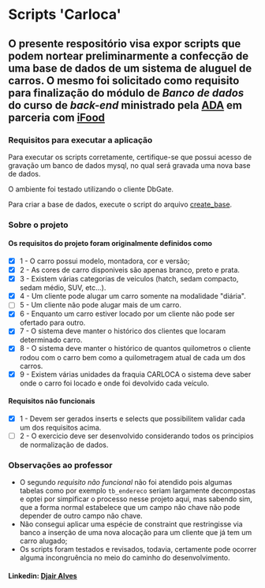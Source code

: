 # Scripts 'Carloca'

## O presente respositório visa expor scripts que podem nortear preliminarmente a confecção de uma base de dados de um sistema de aluguel de carros. O mesmo foi solicitado como requisito para finalização do módulo de _Banco de dados_ do curso de _back-end_ ministrado pela [ADA](https://ada.tech/) em parceria com [iFood](https://www.ifood.com.br/)

### Requisitos para executar a aplicação

Para executar os scripts corretamente, certifique-se que possui acesso de gravação um banco de dados mysql, no qual será gravada uma nova base de dados.

O ambiente foi testado utilizando o cliente DbGate.

Para criar a base de dados, execute o script do arquivo [create_base](create_base_carloca.sql).

### Sobre o projeto

#### Os requisitos do projeto foram originalmente definidos como

- [x] 1 - O carro possui modelo, montadora, cor e versão;
- [x] 2 - As cores de carro disponiveis são apenas branco, preto e prata.
- [x] 3 - Existem várias categorias de veiculos (hatch, sedam compacto, sedam médio, SUV, etc...).
- [x] 4 - Um cliente pode alugar um carro somente na modalidade "diária".
- [ ] 5 - Um cliente não pode alugar mais de um carro.
- [x] 6 - Enquanto um carro estiver locado por um cliente não pode ser ofertado para outro.
- [x] 7 - O sistema deve manter o histórico dos clientes que locaram determinado carro.
- [X] 8 - O sistema deve manter o histórico de quantos quilometros o cliente rodou com o carro bem como a quilometragem atual de cada um dos carros.
- [x] 9 - Existem várias unidades da fraquia CARLOCA o sistema deve saber onde o carro foi locado e onde foi devolvido cada veículo.

#### Requisitos  não funcionais

- [x] 1 - Devem ser gerados inserts e selects que possibilitem validar cada um dos requisitos acima.
- [ ] 2 - O exercicio deve ser desenvolvido considerando todos os principios de normalização de dados.

### Observações ao professor

- O segundo _requisito não funcional_ não foi atendido pois algumas tabelas como por exemplo `tb_endereco` seriam largamente decompostas e optei por simpificar o processo nesse projeto aqui, mas sabendo sim, que a forma normal estabelece que um campo não chave não pode depender de outro campo não chave.
- Não consegui aplicar uma espécie de constraint que restringisse via banco a inserção de uma nova alocação para um cliente que já tem um carro alugado;
- Os scripts foram testados e revisados, todavia, certamente pode ocorrer alguma incongruência no meio do caminho do desenvolvimento.

#### Linkedin: [Djair Alves](https://www.linkedin.com/in/djairdj)
